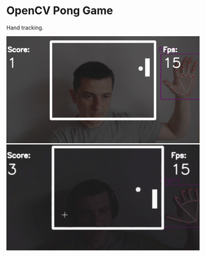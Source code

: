 # OpenCV Pong Game
Hand tracking.


<img src="https://raw.githubusercontent.com/KovalevCG/opencv-pong-game/master/gif/screen_02.jpg" width="600">


<img src="https://raw.githubusercontent.com/KovalevCG/opencv-pong-game/master/gif/pong-gif_03.gif" width="600">



